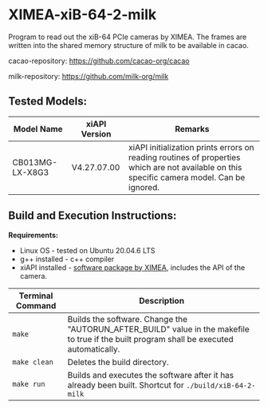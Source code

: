 # XIMEA-xiB-64-2-milk

Program to read out the xiB-64 PCIe cameras by XIMEA. The frames are written into the shared memory structure of milk to be available in cacao.

cacao-repository:
https://github.com/cacao-org/cacao

milk-repository:
https://github.com/milk-org/milk

## Tested Models:
| Model Name | xiAPI Version | Remarks |
| ------ | ------ | ------ |
| CB013MG-LX-X8G3 | V4.27.07.00 | xiAPI initialization prints errors on reading routines of properties which are not available on this specific camera model. Can be ignored. |

## Build and Execution Instructions:
**Requirements:**
- Linux OS - tested on Ubuntu 20.04.6 LTS
- g++ installed - c++ compiler
- xiAPI installed -
 [software package by XIMEA](https://www.ximea.com/support/wiki/apis/xiAPI), includes the API of the camera.

| Terminal Command | Description |
| ------ | ------ |
| `make` | Builds the software. Change the "AUTORUN_AFTER_BUILD" value in the makefile to true if the built program shall be executed automatically. |
| `make clean` | Deletes the build directory. |
| `make run` | Builds and executes the software after it has already been built. Shortcut for `./build/xiB-64-2-milk` |
